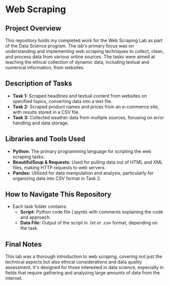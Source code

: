 # Web Scraping

## Project Overview
This repository holds my completed work for the Web Scraping Lab as part of the Data Science program. The lab's primary focus was on understanding and implementing web scraping techniques to collect, clean, and process data from various online sources. The tasks were aimed at teaching the ethical collection of dynamic data, including textual and numerical information, from websites.

## Description of Tasks
- **Task 1:** Scraped headlines and textual content from websites on specified topics, converting data into a text file.
- **Task 2:** Scraped product names and prices from an e-commerce site, with results stored in a CSV file.
- **Task 3:** Collected weather data from multiple sources, focusing on error handling and data storage.

## Libraries and Tools Used
- **Python:** The primary programming language for scripting the web scraping tasks.
- **BeautifulSoup & Requests:** Used for pulling data out of HTML and XML files, making HTTP requests to web servers.
- **Pandas:** Utilized for data manipulation and analysis, particularly for organizing data into CSV format in Task 2.

## How to Navigate This Repository
- Each task folder contains:
  - **Script:** Python code file (.ipynb) with comments explaining the code and approach.
  - **Data File:** Output of the script in .txt or .csv format, depending on the task.

## Final Notes
This lab was a thorough introduction to web scraping, covering not just the technical aspects but also ethical considerations and data quality assessment. It's designed for those interested in data science, especially in fields that require gathering and analyzing large amounts of data from the internet.



